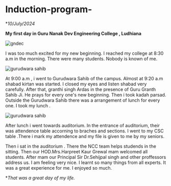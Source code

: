 # Induction-program-

**10/July/2024*

**My first day in Guru Nanak Dev Engineering College , Ludhiana**

![gndec](https://github.com/user-attachments/assets/fd0a0fe5-b37d-46c1-bda4-ef5cc85897d6)


I was too much excited for my new beginning.
I reached my college at 8:30 a.m in the morning.
There were many students. Nobody is known of me.

![gurudwara sahib](https://github.com/user-attachments/assets/d60b7df9-7385-499d-9537-6df9853fed73)

At 9:00 a.m , i went to Gurudwara Sahib of the campus.
Almost at 9:20 a.m shabad kirtan was started. I closed my eyes 
and listen shabad very carefully. After that, granthi singh Ardas
in the presence of Guru Granth Sahib Ji. He prays for every one's new beginning.
Then i took kadah parsad. Outside the Gurudwara Sahib there was a arrangement of lunch 
for every one. I took my lunch .

![gurudwara sahib](https://github.com/user-attachments/assets/d60b7df9-7385-499d-9537-6df9853fed73)

After lunch i went towards auditorium. In the entrance of auditorium, their was attendence table
accorning to braches and sections. I went to my CSC table .There i mark my attendence and my file 
is given to me by my seniors.

Then i sat in the auditorium . There the NCC team helps studends in the sitting.
Then our HOD.Mrs.Harpreet Kaur Grewal mam welcomed all students.
After mam our Principal  Sir Dr.Sehijpal singh and other proffessors address us.
I am feeling very nice. I learnt so many things from all experts. It was a  great experience for me.
I enjoyed so much.

**That was a great day of my life.*

